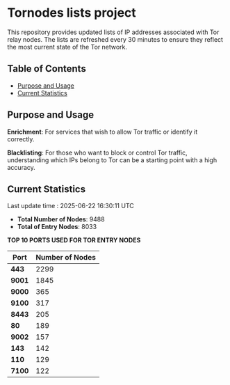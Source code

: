 # Tornodes lists project

This repository provides updated lists of IP addresses associated with Tor relay nodes. The lists are refreshed every 30 minutes to ensure they reflect the most current state of the Tor network.

## Table of Contents

- [Purpose and Usage](#purpose-and-usage)
- [Current Statistics](#current-statistics)


## Purpose and Usage

**Enrichment**: For services that wish to allow Tor traffic or identify it correctly.

**Blacklisting**: For those who want to block or control Tor traffic, understanding which IPs belong to Tor can be a starting point with a high accuracy.

## Current Statistics

Last update time : 2025-06-22 16:30:11 UTC

- **Total Number of Nodes**: 9488
- **Total of Entry Nodes**: 8033

**TOP 10 PORTS USED FOR TOR ENTRY NODES**

| **Port** | **Number of Nodes** |
|------|-----------------|
| **443**   | 2299  |
| **9001**   | 1845  |
| **9000**   | 365  |
| **9100**   | 317  |
| **8443**   | 205  |
| **80**   | 189  |
| **9002**   | 157  |
| **143**   | 142  |
| **110**   | 129  |
| **7100**   | 122  |

